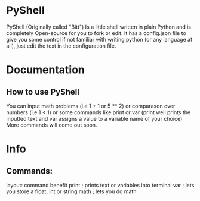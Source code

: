 # PyShell
PyShell (Originally called "Bitt") Is a little shell written in plain Python and is completely Open-source for you to fork or edit.
It has a config.json file to give you some control if not familiar with writing python (or any language at all), just edit the text in the configuration file.
# Documentation
##  How to use PyShell
You can input math problems (i.e 1 + 1 or 5 ** 2) or comparason over numbers (i.e 1 < 1) or some commands like print or var (print well prints the inputted text and var assigns a value to a variable name of your choice)
More commands will come out soon.
# Info
##  Commands:
layout:
command      benefit
print   ;    prints text or variables into terminal
var     ;    lets you store a float, int or string
math    ;    lets you do math
